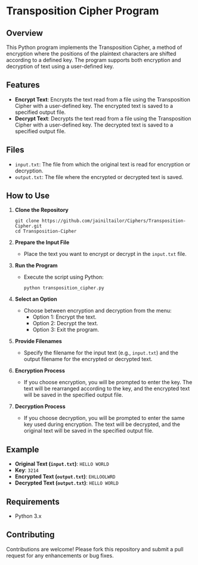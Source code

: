 # Transposition Cipher Program

## Overview

This Python program implements the Transposition Cipher, a method of encryption where the positions of the plaintext characters are shifted according to a defined key. The program supports both encryption and decryption of text using a user-defined key.

## Features

- **Encrypt Text**: Encrypts the text read from a file using the Transposition Cipher with a user-defined key. The encrypted text is saved to a specified output file.
- **Decrypt Text**: Decrypts the text read from a file using the Transposition Cipher with a user-defined key. The decrypted text is saved to a specified output file.

## Files

- `input.txt`: The file from which the original text is read for encryption or decryption.
- `output.txt`: The file where the encrypted or decrypted text is saved.

## How to Use

1. **Clone the Repository**
   ```
   git clone https://github.com/jainiltailor/Ciphers/Transposition-Cipher.git
   cd Transposition-Cipher
   ```

2. **Prepare the Input File**
   - Place the text you want to encrypt or decrypt in the `input.txt` file.

3. **Run the Program**
   - Execute the script using Python:
     ```
     python transposition_cipher.py
     ```

4. **Select an Option**
   - Choose between encryption and decryption from the menu:
     - Option 1: Encrypt the text.
     - Option 2: Decrypt the text.
     - Option 3: Exit the program.

5. **Provide Filenames**
   - Specify the filename for the input text (e.g., `input.txt`) and the output filename for the encrypted or decrypted text.

6. **Encryption Process**
   - If you choose encryption, you will be prompted to enter the key. The text will be rearranged according to the key, and the encrypted text will be saved in the specified output file.

7. **Decryption Process**
   - If you choose decryption, you will be prompted to enter the same key used during encryption. The text will be decrypted, and the original text will be saved in the specified output file.

## Example

- **Original Text (`input.txt`)**: `HELLO WORLD`
- **Key**: `3214`
- **Encrypted Text (`output.txt`)**: `EHLLOOLWRD`
- **Decrypted Text (`output.txt`)**: `HELLO WORLD`

## Requirements

- Python 3.x

## Contributing

Contributions are welcome! Please fork this repository and submit a pull request for any enhancements or bug fixes.
